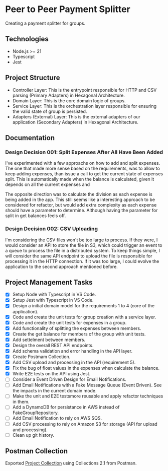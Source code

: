 # Peer to Peer Payment Splitter
Creating a payment splitter for groups.

## Technologies
- Node.js >= 21
- Typescript
- Jest

## Project Structure
- Controller Layer: This is the entrypoint responsible for HTTP and CSV parsing (Primary Adapters) in Hexagonal Architecture.
- Domain Layer: This is the core domain logic of groups.
- Service Layer: This is the orchestration layer responsible for ensuring the valid state of group is persisted.
- Adapters (External) Layer: This is the external adapters of our application (Secondary Adapters) in Hexagonal Architecture.

## Documentation

### Design Decision 001: Split Expenses After All Have Been Added
I've experimented with a few approachs on how to add and split expenses. The one that made more sense based on the requirements, was to allow to keep adding expenses, than issue a call to get the current state of expenses split. This is automatically made when the balance is calculated, given it depends on all the current expenses and 

The opposite direction was to calculate the division as each expense is being added in the app. This still seems like a interesting approach to be considered for refactor, but would add extra complexity as each expense should have a parameter to determine. Although having the parameter for split in get balances feels off.

### Design Decision 002: CSV Uploading
I'm considering the CSV files won't be too large to process. If they were, I would consider an API to store the file in S3, which could trigger an event to a queue to process the file in a distributed system. To keep things simple, I will consider the same API endpoint to upload the file is responsible for processing it in the HTTP connection. If it was too large, I could evolve the application to the second approach mentioned before.

## Project Management Tasks
- [x] Setup Node with Typescript in VS Code.
- [x] Setup Jest with Typescript in VS Code.
- [x] Design a initial domain model for the requirements 1 to 4 (core of the application).
- [x] Code and create the unit tests for group creation with a service layer.
- [x] Code and create the unit tests for expenses in a group.
- [x] Add functionality of splitting the expenses between members.
- [x] Create the get balance for members of the group with unit tests.
- [x] Add settelment between members.
- [x] Design the overall REST API endpoints.
- [x] Add schema validation and error handling in the API layer.
- [x] Create Postmam Collection.
- [x] Add CSV upload and processing in the API (requirement 5).
- [x] Fix the bug of float values in the expenses when calculate the balance.
- [x] Write E2E tests on the API using Jest.
- [ ] Consider a Event Driven Design for Email Notifications.
- [ ] Add Email Notifications with a Fake Message Queue (Event Driven). See the impacts in the current domain mode.
- [ ] Make the unit and E2E testsmore reusable and apply refactor techniques in them.
- [ ] Add a DynamoDB for persistance in AWS instead of FakeGroupRepository.
- [ ] Add Email Notification to rely on AWS SQS.
- [ ] Add CSV processing to rely on Amazon S3 for storage (API for upload and processing).
- [ ] Clean up git history.

## Postman Collection
Exported [Project Collection](./docs/payment-splitter.postman_collection.json) using Collections 2.1 from Postman.